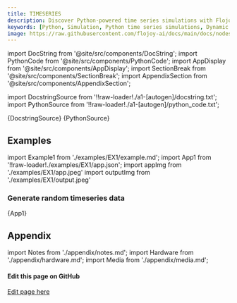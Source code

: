 ```yaml
---
title: TIMESERIES
description: Discover Python-powered time series simulations with Flojoy's TIMESERIES node. The TIMESERIES node generates a random timeseries vector.
keywords: [Python, Simulation, Python time series simulations, Dynamic time series modeling, Time series forecasting, Flojoy generator nodes, Python simulation tools, Time series analysis techniques, Time series simulation examples, Python simulation documentation, Dynamic data analysis, Time series modeling in Python]
image: https://raw.githubusercontent.com/flojoy-ai/docs/main/docs/nodes/GENERATORS/SIMULATIONS/TIMESERIES/examples/EX1/output.jpeg
---
```


[//]: # (Custom component imports)

import DocString from '@site/src/components/DocString';
import PythonCode from '@site/src/components/PythonCode';
import AppDisplay from '@site/src/components/AppDisplay';
import SectionBreak from '@site/src/components/SectionBreak';
import AppendixSection from '@site/src/components/AppendixSection';

[//]: # (Docstring)

import DocstringSource from '!!raw-loader!./a1-[autogen]/docstring.txt';
import PythonSource from '!!raw-loader!./a1-[autogen]/python_code.txt';

<DocString>{DocstringSource}</DocString>
<PythonCode GLink='GENERATORS/SIMULATIONS/TIMESERIES/TIMESERIES.py'>{PythonSource}</PythonCode>

<SectionBreak />

[//]: # (Examples)

## Examples

import Example1 from './examples/EX1/example.md';
import App1 from '!!raw-loader!./examples/EX1/app.json';
import appImg from './examples/EX1/app.jpeg'
import outputImg from './examples/EX1/output.jpeg'

### Generate random timeseries data

<AppDisplay 
    nodeLabel='TIMESERIES'
    appImg={appImg}
    outputImg={outputImg}
    >
    {App1}
</AppDisplay>

<Example1 />

<SectionBreak />

[//]: # (Appendix)

## Appendix

import Notes from './appendix/notes.md';
import Hardware from './appendix/hardware.md';
import Media from './appendix/media.md';

<AppendixSection index={0} folderPath='nodes/GENERATORS/SIMULATIONS/TIMESERIES/appendix/'><Notes /></AppendixSection>
<AppendixSection index={1} folderPath='nodes/GENERATORS/SIMULATIONS/TIMESERIES/appendix/'><Hardware /></AppendixSection>
<AppendixSection index={2} folderPath='nodes/GENERATORS/SIMULATIONS/TIMESERIES/appendix/'><Media /></AppendixSection>

<SectionBreak />

[//]: # (Edit page on GitHub)

#### Edit this page on GitHub

[Edit page here](https://github.com/flojoy-ai/docs/tree/main/docs/nodes/GENERATORS/SIMULATIONS/TIMESERIES)
